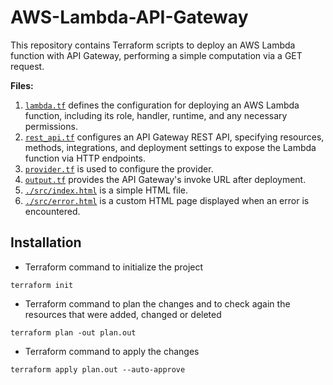 # AWS-Lambda-API-Gateway
This repository contains Terraform scripts to deploy an AWS Lambda function with API Gateway, performing a simple computation via a GET request.

**Files:**
1. [`lambda.tf`](https://github.com/Sebastianutcn/AWS-Lambda-API-Gateway/blob/main/lambda.tf) defines the configuration for deploying an AWS Lambda function, including its role, handler, runtime, and any necessary permissions.
2. [`rest_api.tf`](https://github.com/Sebastianutcn/AWS-Lambda-API-Gateway/blob/main/rest_api.tf) configures an API Gateway REST API, specifying resources, methods, integrations, and deployment settings to expose the Lambda function via HTTP endpoints.
3. [`provider.tf`](https://github.com/Sebastianutcn/AWS-Lambda-API-Gateway/blob/main/provider.tf) is used to configure the provider.
4. [`output.tf`](https://github.com/Sebastianutcn/AWS-Lambda-API-Gateway/blob/main/output.tf) provides the API Gateway's invoke URL after deployment.
5. [`./src/index.html`](https://github.com/Sebastianutcn/CloudFront-CDN/blob/main/src/index.html) is a simple HTML file.
6. [`./src/error.html`](https://github.com/Sebastianutcn/CloudFront-CDN/blob/main/src/index.html) is a custom HTML page displayed when an error is encountered.

## Installation
- Terraform command to initialize the project
```
terraform init
```
* Terraform command to plan the changes and to check again the resources that were added, changed or deleted
```
terraform plan -out plan.out
```
- Terraform command to apply the changes
```
terraform apply plan.out --auto-approve
```


